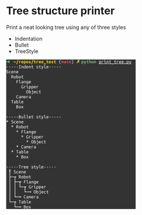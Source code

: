 # Tree structure printer

Print a neat looking tree using any of three styles
* Indentation
* Bullet
* TreeStyle

<img src="resources/terminal_screenshot.png" width="350"></img>